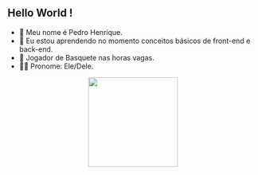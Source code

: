 ## Hello World !

- 📖 Meu nome é Pedro Henrique.
- 📕 Eu estou aprendendo no momento conceitos básicos de front-end e back-end.
- 🏀 Jogador de Basquete nas horas vagas.
- 👦🏽 Pronome: Ele/Dele.
<div align="center">
  <a href="https://github.com/PedroPrior">
  <img height="180em" src="https://github-readme-stats.vercel.app/api?username=PedroPrior&show_icons=true&theme=tokyonight"/>
